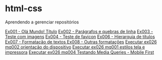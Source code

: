 # html-css
 Aprendendo a gerenciar repositórios

 <a href="https://paparello.github.io/html-css/exercicios/ex001">Ex001 - Olá Mundo! Título</a>
 <a href="https://paparello.github.io/html-css/exercicios/ex002">Ex002 - Parágrafos e quebras de linha</a>
 <a href="https://paparello.github.io/html-css/exercicios/ex003">Ex003 - Teste com imagens</a>
 <a href="https://paparello.github.io/html-css/exercicios/ex004">Ex004 - Teste de favicon</a>
 <a href="https://paparello.github.io/html-css/exercicios/ex006">Ex006 - Hierarquia de títulos</a>
 <a href="https://paparello.github.io/html-css/exercicios/ex007">Ex007 - Formatação de textos </a>
 <a href="https://paparello.github.io/html-css/exercicios/ex008">Ex008 - Outras formatações</a>
 <a href="https://paparello.github.io/html-css/exercicios/ex026/mq002">Executar ex026 mq002 orientação do dispositivo</a>
 <a href="https://paparello.github.io/html-css/exercicios/ex026/mq001">Executar ex026 mq001 estilos tela e impressora</a>
 <a href="https://paparello.github.io/html-css/exercicios/ex026/mq004">Executar ex026 mq004 Testando Media Queries - Mobile First</a>
